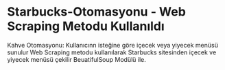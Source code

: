 # Starbucks-Otomasyonu - Web Scraping Metodu Kullanıldı
Kahve Otomasyonu: Kullanıcınn isteğine göre içecek veya yiyecek menüsü sunulur
Web Scraping metodu kullanılarak Starbucks sitesinden içecek ve yiyecek menüsü çekilir
BeuatifulSoup Modülü ile.
